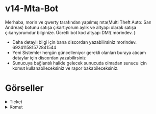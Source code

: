 # v14-Mta-Bot
Merhaba, morin ve qwerty tarafından yapılmış mta(Multi Theft Auto: San Andreas) botunu satışa çıkartıyorum
aylık ve altyapı olarak satışa çıkarıyorumdur bilginize.
Ücretli bot kod altyapı DM!( morindev. )

- Daha detaylı bilgi için bana discordan yazabilirsiniz morindev. 692411581572841544
- Yeni Sistemler hergün güncelleniyor gerekli olanları buraya atıcam detaylar için discordan yazabilirsiniz
- Sunucuya bağlantılı halide gelecek sunucuda olmadan sunucu için komut kullanabileceksiniz ve rapor bakabileceksiniz.
# Görseller
<details>
  <summary>Ticket</summary>
 
| Komut                  | Resim                                                                                                  |
| ---------------------- | ------------------------------------------------------------------------------------------------------ |
| Kurulum | <img alt="image" src= "https://cdn.discordapp.com/attachments/1249740660127567892/1277653008506687529/image.png?ex=66cdf296&is=66cca116&hm=00cb3dee2b35c9fe8b32f4be90690af10e77b8bfe2a8448dc8408b218c7ced8d&"> |
| Sahiplen | <img alt="image" src= "https://cdn.discordapp.com/attachments/1249740660127567892/1277653497671712778/image.png?ex=66cdf30b&is=66cca18b&hm=3972caecd83b4496b91d4fd3b7fe1b6df3e27af7ba064569a2c16f517559ca50&"> |
| Destek Kullanıcı Sistemi | <img alt="image" src= "https://cdn.discordapp.com/attachments/1249740660127567892/1277654175747936326/image.png?ex=66cdf3ad&is=66cca22d&hm=98a56431495a9024822b8edbc7908c51fce79abe1a631846657226d71138a305&"> |
| Stat | <img alt="image" src= "https://cdn.discordapp.com/attachments/1249740660127567892/1277654225656090677/image.png?ex=66cdf3b9&is=66cca239&hm=c2f370186c09e97bb74fec8733765e6e2dcd361f2c582bf71830288612f0dcd2&"> |
| Top 10 | <img alt="image" src= "https://cdn.discordapp.com/attachments/1249740660127567892/1277654175747936326/image.png?ex=66cdf3ad&is=66cca22d&hm=98a56431495a9024822b8edbc7908c51fce79abe1a631846657226d71138a305&"> |
</details>
<details>
  <summary>Komut</summary>

| Komut                  | Resim                                                                                                  |
| ---------------------- | ------------------------------------------------------------------------------------------------------ |
| Aktif | <img alt="image" src= "https://cdn.discordapp.com/attachments/1249740660127567892/1277655571062984714/image.png?ex=66cdf4f9&is=66cca379&hm=9459339ed4da9e024d9f3365545af0e886b44226b6b35a6a4d46f915770a1172&"> |
| ip | <img alt="image" src="https://cdn.discordapp.com/attachments/1249740660127567892/1277656525703217153/image.png?ex=66cdf5dd&is=66cca45d&hm=b287d154ad377979d95bdc70ceffed63cf9c3c48c79d0ec6722a17de2e4a2037&"> |
| ip | <img alt="image" src="https://cdn.discordapp.com/attachments/1249740660127567892/1277656525703217153/image.png?ex=66cdf5dd&is=66cca45d&hm=b287d154ad377979d95bdc70ceffed63cf9c3c48c79d0ec6722a17de2e4a2037&"> |
</details>
